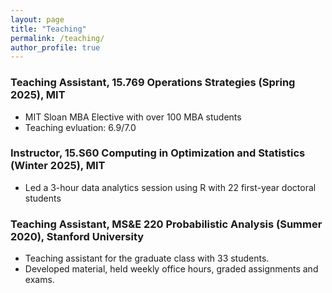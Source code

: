 ```yaml
---
layout: page
title: "Teaching"
permalink: /teaching/
author_profile: true
---
```

### Teaching Assistant, 15.769 Operations Strategies (Spring 2025), MIT
* MIT Sloan MBA Elective with over 100 MBA students
* Teaching evluation: 6.9/7.0

### Instructor, 15.S60 Computing in Optimization and Statistics (Winter 2025), MIT 
* Led a 3-hour data analytics session using R with 22 first-year doctoral students

### Teaching Assistant, MS&E 220 Probabilistic Analysis (Summer 2020), Stanford University
* Teaching assistant for the graduate class with 33 students.
* Developed material, held weekly office hours, graded assignments and exams.
